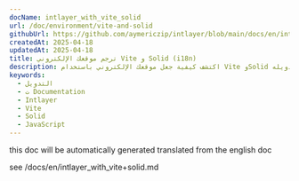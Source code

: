 ```yaml
---
docName: intlayer_with_vite_solid
url: /doc/environment/vite-and-solid
githubUrl: https://github.com/aymericzip/intlayer/blob/main/docs/en/intlayer_with_vite+solid.md
createdAt: 2025-04-18
updatedAt: 2025-04-18
title: ترجم موقعك الإلكتروني Vite و Solid (i18n)
description: اكتشف كيفية جعل موقعك الإلكتروني باستخدام Vite وSolid متعدد اللغات. اتبع الوثائق لتدويله (i18n) وترجمته.
keywords:
  - التدويل
  - ت Documentation
  - Intlayer
  - Vite
  - Solid
  - JavaScript
---
```


this doc will be automatically generated translated from the english doc

see /docs/en/intlayer_with_vite+solid.md
